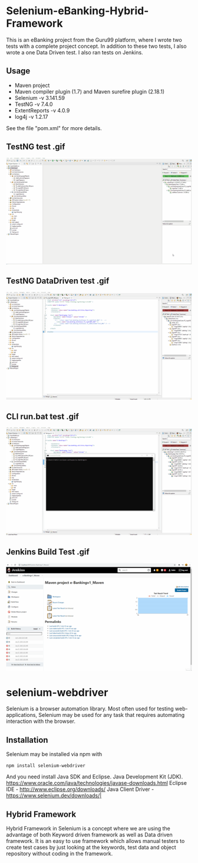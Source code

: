 # Selenium-eBanking-Hybrid-Framework
This is an eBanking project from the Guru99 platform, where I wrote two tests with a complete project concept. In addition to these two tests, I also wrote a one Data Driven test. I also ran tests on Jenkins.

## Usage
- Maven project
- Maven compiler plugin (1.7) and Maven surefire plugin (2.18.1)
- Selenium -v 3.141.59
- TestNG -v 7.4.0
- ExtentReports -v 4.0.9
- log4j -v 1.2.17

See the file "pom.xml" for more details.

## TestNG test .gif

![Alt Text](https://github.com/FahirL/Selenium-eBanking-Hybrid-Framework/blob/master/TestNG.gif?raw=true)

## TestNG DataDriven test .gif

![Alt Text](https://github.com/FahirL/Selenium-eBanking-Hybrid-Framework/blob/master/TestNG%20DataDriven%20test%20.gif.gif?raw=true)

## CLI run.bat test .gif

![Alt Text](https://github.com/FahirL/Selenium-eBanking-Hybrid-Framework/blob/master/CLI%20run.bat%20test%20.gif.gif?raw=true)

## Jenkins Build Test .gif

![Alt Text](https://github.com/FahirL/Selenium-eBanking-Hybrid-Framework/blob/master/Jenkins%20Build%20Test.gif?raw=true)

# selenium-webdriver

Selenium is a browser automation library. Most often used for testing
web-applications, Selenium may be used for any task that requires automating
interaction with the browser.

## Installation

Selenium may be installed via npm with

    npm install selenium-webdriver

And you need install Java SDK and Eclipse.
Java Development Kit (JDK). https://www.oracle.com/java/technologies/javase-downloads.html
Eclipse IDE - http://www.eclipse.org/downloads/
Java Client Driver - https://www.selenium.dev/downloads/|

## Hybrid Framework
Hybrid Framework in Selenium is a concept where we are using the advantage of both Keyword driven framework as well as Data driven framework. It is an easy to use framework which allows manual testers to create test cases by just looking at the keywords, test data and object repository without coding in the framework.
